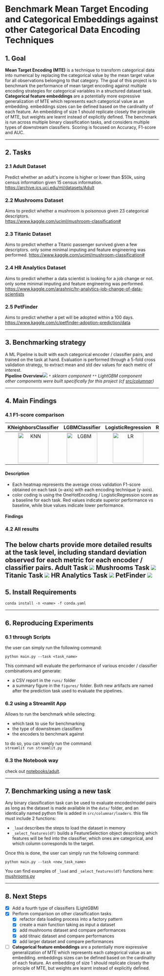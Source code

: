 # Benchmark Mean Target Encoding and Categorical Embeddings against other Categorical Data Encoding Techniques
## 1. Goal
**Mean Target Encoding (MTE)** is a technique to transform categorical data into numerical by replacing the categorical value by the mean target value for all observations belonging to that category.  The goal of this project is to benchmark the performance of mean target encoding  against multiple encoding strategies for categorical variables in a structured dataset task.  
**Categorical feature embeddings** are a potentially more expressive generalization of MTE which represents each categorical value as an embedding. embeddings sizes can be defined based on the cardinality of each feature. An embedding of size 1 should replicate closely the principle of MTE, but weights are learnt instead of explicitly defined.
The benchmark is run across multiple binary classification tasks, and considers multiple types of downstream classifiers. Scoring is focused on Accuracy, F1-score and AUC.

---
## 2. Tasks

### 2.1 Adult Dataset
Predict whether an adult's income is higher or lower than $50k, using census information given 15 census information.
https://archive.ics.uci.edu/ml/datasets/Adult

### 2.2 Mushrooms Dataset
Aims to predict whether a mushroom is poisonous given 23 categorical descriptors.  
https://www.kaggle.com/uciml/mushroom-classification#

### 2.3 Titanic Dataset
Aims to predict whether a Titanic passenger survived given a few descriptors. only some minimal imputing and feature engineering was performed.
https://www.kaggle.com/uciml/mushroom-classification#

### 2.4 HR Analytics Dataset
Aims to predict whether a data scientist is looking for a job change or not. only some minimal imputing and feature engineering was performed.
https://www.kaggle.com/arashnic/hr-analytics-job-change-of-data-scientists

### 2.5 PetFinder
Aims to predict whether a pet will be adopted within a 100 days.
https://www.kaggle.com/c/petfinder-adoption-prediction/data

---
## 3. Benchmarking strategy
A ML Pipeline is built with each categorical encoder / classifier pairs, and trained on the task at hand. Evaluation is performed through a 5-fold cross validation strategy, to extract mean and std dev values for each metric of interest.   
**Pipeline Overview**![](figures/pipeline.png)
*`*` sklearn component*  *`**` LightGBM component*  
*other components were built specifically for this project (cf [src/columnar](src/columar))*

---
## 4. Main Findings
### 4.1 F1-score comparison
KNeighborsClassifier                          | LGBMClassifier                               | LogisticRegression | RandomForestClassifier
:--------------------------------------------:|:---------------------------------------:|:------------------:|:--------------------------------------------:|
<img src="figures/heatmap_KNeighborsClassifier.png" alt="KNN" height="100"/> | <img src="figures/heatmap_LGBMClassifier.png" alt="LGBM" height="100"/> | <img src="figures/heatmap_LogisticRegression.png" alt="LR" height="100"/> | <img src="figures/heatmap_RandomForestClassifier.png" alt="RF" height="100"/>
#### Description 
* Each heatmap represents the average cross validation F1-score obtained on each task (x-axis) with each encoding technique (y-axis).
* color coding is using the OneHotEncoding / LogisticRegression score as a baseline for each task. Red values indicate superior performance vs baseline, while blue values indicate lower performance.
#### Findings


### 4.2 All results 
The below charts provide more detailed results at the task level, including standard deviation observed for each metric for each encoder / classifier pairs.
**Adult Task** ![](figures/adults.png)
**Mushrooms Task** ![](figures/mushrooms.png)
**Titanic Task** ![](figures/titanic.png)
**HR Analytics Task** ![](figures/hr_analytics.png)
**PetFinder** ![](figures/petfinder.png)
---
## 5. Install Requirements
`conda install -n <name> -f conda.yaml`

---
## 6. Reproducing Experiments
### 6.1 through Scripts
the user can simply run the following command:  
  
  `python main.py --task <task_name>`  
  
This command will evaluate the performance of various encoder / classifier combinations and generate:
- a CSV report in the `runs/` folder
- a summary figure in the `figures/` folder.
Both new artifacts are named after the prediction task used to evaluate the pipelines.

### 6.2 using a Streamlit App
Allows to run the benchmark while selecting:
- which task to use for benchmarking
- the type of downstream classifiers
- the encoders to benchmark against


to do so, you can simply run the command:  
    `streamlit run streamlit.py`

### 6.3 the Notebook way
check out [notebooks/adult](notebooks/adult.ipynb).

---
## 7. Benchmarking using a new task
Any binary classification task can be used to evaluate encoder/model pairs as long as the dataset is made available in the `data/` folder, and an identically named python file is added in `src/columnar/loaders`. this file must include 2 functions:
- `_load` describes the steps to load the dataset in memory
- `_select_features(df)` builds a FeatureSelection object describing which features will be fed into the classifier, which ones are categorical, and which column corresponds to the target.

Once this is done, the user can simply run the following command:  
  
  `python main.py --task <new_task_name>`  

You can find examples of `_load` and `_select_features(df)` functions here:
[mushrooms.py](src/columnar/loaders/mushrooms.py)

---
## 8. Next Steps

- [x] Add a fourth type of classifiers (LightGBM)
- [x] Perform comparison on other classification tasks
  - [x] refactor data loading process into a factory pattern
  - [x] create a main function taking as input a dataset
  - [x] add mushrooms dataset and compare performances
  - [x] add titnaic dataset and compare performances
  - [x] add larger dataset and compare performances

- [ ] **Categorical feature embeddings** are a potentially more expressive generalization of MTE which represents each categorical value as an embedding. embeddings sizes can be defined based on the cardinality of each feature. An embedding of size 1 should replicate closely the principle of MTE, but weights are learnt instead of explicitly defined.
